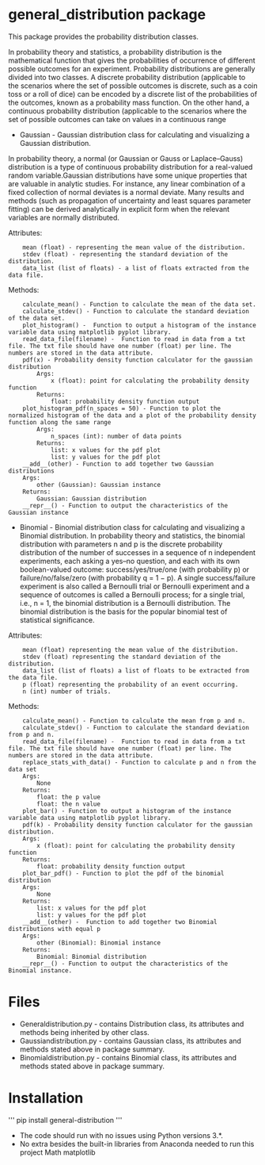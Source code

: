 # general_distribution package

This package provides the probability distribution classes.

In probability theory and statistics, a probability distribution is the mathematical function that gives the probabilities of occurrence of different possible outcomes for an experiment.
Probability distributions are generally divided into two classes. A discrete probability distribution (applicable to the scenarios where the set of possible outcomes is discrete, such as a coin toss or a roll of dice) can be encoded by a discrete list of the probabilities of the outcomes, known as a probability mass function. On the other hand, a continuous probability distribution (applicable to the scenarios where the set of possible outcomes can take on values in a continuous range

* Gaussian - Gaussian distribution class for calculating and visualizing a Gaussian distribution.

In probability theory, a normal (or Gaussian or Gauss or Laplace–Gauss) distribution is a type of continuous probability distribution for a real-valued random variable.Gaussian distributions have some unique properties that are valuable in analytic studies. For instance, any linear combination of a fixed collection of normal deviates is a normal deviate. Many results and methods (such as propagation of uncertainty and least squares parameter fitting) can be derived analytically in explicit form when the relevant variables are normally distributed.

Attributes:

		mean (float) - representing the mean value of the distribution.
		stdev (float) - representing the standard deviation of the distribution.
		data_list (list of floats) - a list of floats extracted from the data file.
                
Methods:

		calculate_mean() - Function to calculate the mean of the data set.
		calculate_stdev() - Function to calculate the standard deviation of the data set.
		plot_histogram() -  Function to output a histogram of the instance variable data using matplotlib pyplot library.
		read_data_file(filename) -  Function to read in data from a txt file. The txt file should have one number (float) per line. The 			numbers are stored in the data attribute.     
		pdf(x) - Probability density function calculator for the gaussian distribution
			Args:
				x (float): point for calculating the probability density function
			Returns:
				float: probability density function output
		plot_histogram_pdf(n_spaces = 50) - Function to plot the normalized histogram of the data and a plot of the probability density 			function along the same range
			Args:
				n_spaces (int): number of data points 
			Returns:
				list: x values for the pdf plot
				list: y values for the pdf plot
		__add__(other) - Function to add together two Gaussian distributions
		Args:
			other (Gaussian): Gaussian instance
		Returns:
			Gaussian: Gaussian distribution
 		__repr__() - Function to output the characteristics of the Gaussian instance
               
            
* Binomial - Binomial distribution class for calculating and visualizing a Binomial distribution.
In probability theory and statistics, the binomial distribution with parameters n and p is the discrete probability distribution of the number of successes in a sequence of n independent experiments, each asking a yes–no question, and each with its own boolean-valued outcome: success/yes/true/one (with probability p) or failure/no/false/zero (with probability q = 1 − p). A single success/failure experiment is also called a Bernoulli trial or Bernoulli experiment and a sequence of outcomes is called a Bernoulli process; for a single trial, i.e., n = 1, the binomial distribution is a Bernoulli distribution. The binomial distribution is the basis for the popular binomial test of statistical significance.

 Attributes:
 
		mean (float) representing the mean value of the distribution.
		stdev (float) representing the standard deviation of the distribution.
		data_list (list of floats) a list of floats to be extracted from the data file.
		p (float) representing the probability of an event occurring.
		n (int) number of trials.
        
Methods:

		calculate_mean() - Function to calculate the mean from p and n.
		calculate_stdev() - Function to calculate the standard deviation from p and n.
		read_data_file(filename) -  Function to read in data from a txt file. The txt file should have one number (float) per line. The 			numbers are stored in the data attribute. 
		replace_stats_with_data() - Function to calculate p and n from the data set
		Args: 
			None
		Returns: 
			float: the p value
			float: the n value
		plot_bar() - Function to output a histogram of the instance variable data using matplotlib pyplot library.
		pdf(k) - Probability density function calculator for the gaussian distribution.
		Args:
			x (float): point for calculating the probability density function
		Returns:
			float: probability density function output
		plot_bar_pdf() - Function to plot the pdf of the binomial distribution
		Args:
			None 
		Returns:
			list: x values for the pdf plot
			list: y values for the pdf plot        
		__add__(other) -  Function to add together two Binomial distributions with equal p
		Args:
			other (Binomial): Binomial instance            
		Returns:
			Binomial: Binomial distribution        
		__repr__() - Function to output the characteristics of the Binomial instance.
        


# Files

* Generaldistribution.py - contains Distribution class, its attributes and methods being inherited by other class.
* Gaussiandistribution.py - contains Gaussian class, its attributes and methods stated above in package summary.
* Binomialdistribution.py - contains Binomial class, its attributes and methods stated above in package summary.

# Installation

''' pip install general-distribution '''

* The code should run with no issues using Python versions 3.*.
* No extra besides the built-in libraries from Anaconda needed to run this project
		Math
		matplotlib